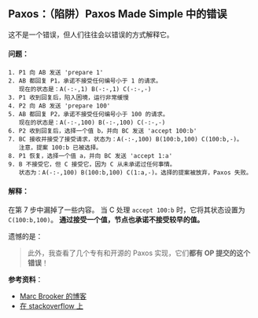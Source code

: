 ## Paxos：（陷阱）Paxos Made Simple 中的错误

这不是一个错误，但人们往往会以错误的方式解释它。

#### 问题：

```
1. P1 向 AB 发送 'prepare 1'
2. AB 都回复 P1，承诺不接受任何编号小于 1 的请求。
   现在的状态是：A(-:-,1) B(-:-,1) C(-:-,-)
3. P1 收到回复后，陷入困境，运行非常缓慢
4. P2 向 AB 发送 'prepare 100'
5. AB 都回复 P2，承诺不接受任何编号小于 100 的请求。
   现在的状态是：A(-:-,100) B(-:-,100) C(-:-,-)
6. P2 收到回复后，选择一个值 b，并向 BC 发送 'accept 100:b'
7. BC 接收并接受了接受请求，状态为：A(-:-,100) B(100:b,100) C(100:b,-)。
   注意，提案 100:b 已被选择。
8. P1 恢复，选择一个值 a，并向 BC 发送 'accept 1:a'
9. B 不接受它，但 C 接受它，因为 C 从未承诺过任何事情。
   状态为：A(-:-,100) B(100:b,100) C(1:a,-)。选择的提案被放弃，Paxos 失败。
```

#### 解释：

在第 7 步中漏掉了一些内容。
当 C 处理 `accept 100:b` 时，它将其状态设置为 `C(100:b,100)`。
**通过接受一个值，节点也承诺不接受较早的值。**


遗憾的是：

> 此外，我查看了几个专有和开源的 Paxos 实现，它们**都有 OP 提交的这个错误**！


**参考资料**：

- [Marc Brooker 的博客](https://brooker.co.za/blog/2021/11/16/paxos.html)
- [在 stackoverflow 上](https://stackoverflow.com/questions/29880949/contradiction-in-lamports-paxos-made-simple-paper)